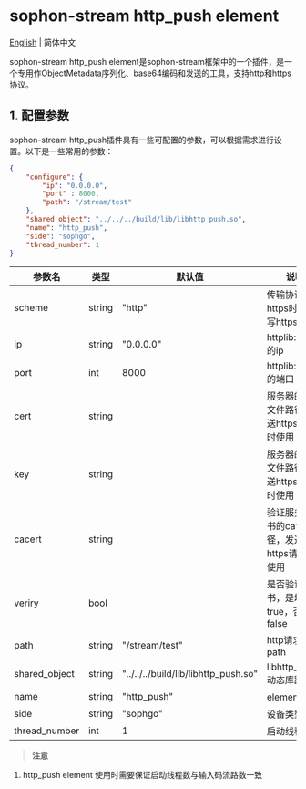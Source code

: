 # sophon-stream http_push element

[English](README_EN.md) | 简体中文

sophon-stream http_push element是sophon-stream框架中的一个插件，是一个专用作ObjectMetadata序列化、base64编码和发送的工具，支持http和https协议。

## 1. 配置参数
sophon-stream http_push插件具有一些可配置的参数，可以根据需求进行设置。以下是一些常用的参数：

```json
{
    "configure": {
        "ip": "0.0.0.0",
        "port" : 8000,
        "path": "/stream/test"
    },
    "shared_object": "../../../build/lib/libhttp_push.so",
    "name": "http_push",
    "side": "sophgo",
    "thread_number": 1
}
```

| 参数名        | 类型   | 默认值                               | 说明                            |
| ------------- | ------ | ------------------------------------ | ------------------------------- |
| scheme        | string | "http"                            | 传输协议，用https时需填写https     |
| ip            | string | "0.0.0.0"                            | httplib::Client的ip            |
| port            | int | 8000                            | httplib::Client的端口            |
| cert            | string |                             | 服务器的证书文件路径，发送https请求时使用           |
| key            | string |                             | 服务器的密钥文件路径，发送https请求时使用           |
| cacert            | string |                             | 验证服务器证书的ca证书路径，发送https请求时使用           |
| veriry            | bool |                             | 是否验证证书，是填写true，否填写false           |
| path            | string | "/stream/test"                     | http请求的path            |
| shared_object | string | "../../../build/lib/libhttp_push.so" | libhttp_push动态库路径          |
| name          | string | "http_push"                          | element名称                     |
| side          | string | "sophgo"                             | 设备类型                        |
| thread_number | int    | 1                                    | 启动线程数                      |

> **注意**
1. http_push element 使用时需要保证启动线程数与输入码流路数一致
